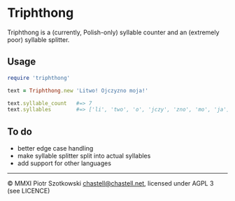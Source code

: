 Triphthong
==========

Triphthong is a (currently, Polish-only) syllable counter and an (extremely poor) syllable splitter.

Usage
-----

``` Ruby
require 'triphthong'

text = Triphthong.new 'Litwo! Ojczyzno moja!'

text.syllable_count   #=> 7
text.syllables        #=> ['li', 'two', 'o', 'jczy', 'zno', 'mo', 'ja']
```

To do
-----

* better edge case handling
* make syllable splitter split into actual syllables
* add support for other languages

---

© MMXI Piotr Szotkowski <chastell@chastell.net>, licensed under AGPL 3 (see LICENCE)

